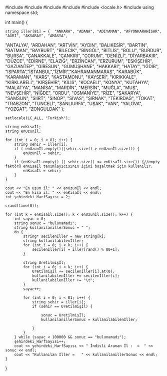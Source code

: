 #include <iostream>
#include <cstdlib>
#include <ctime>
#include <iomanip>
#include <locale.h>	
#include <string> 
using namespace std;

int main() {

	string iller[81] = {  "ANKARA", "ADANA", "ADIYAMAN", "AFYONKARAHİSAR", "AĞRI", "AKSARAY", "AMASYA",
"ANTALYA", "ARDAHAN", "ARTVİN", "AYDIN", "BALIKESİR", "BARTIN", "BATMAN", "BAYBURT", "BİLECİK", "BİNGÖL",
"BİTLİS", "BOLU", "BURDUR", "BURSA", "ÇANAKKALE", "ÇANKIRI", "ÇORUM", "DENİZLİ", "DİYARBAKIR", "DÜZCE", "EDİRNE",
"ELAZIĞ", "ERZİNCAN", "ERZURUM", "ESKİŞEHİR", "GAZİANTEP", "GİRESUN", "GÜMÜŞHANE", "HAKKARİ", "HATAY", "IĞDIR",
"ISPARTA","İSTANBUL","İZMİR","KAHRAMANMARAŞ", "KARABÜK", "KARAMAN", "KARS", "KASTAMONU", "KAYSERİ", "KIRIKKALE", "KIRKLARELİ",
"KIRŞEHİR", "KİLİS", "KOCAELİ", "KONYA", "KÜTAHYA", "MALATYA", "MANİSA", "MARDİN", "MERSİN", "MUĞLA", "MUŞ",
"NEVŞEHİR", "NİĞDE", "ORDU", "OSMANİYE", "RİZE", "SAKARYA", "SAMSUN", "SİİRT", "SİNOP", "SİVAS", "ŞIRNAK",
"TEKİRDAĞ", "TOKAT", "TRABZON", "TUNCELİ", "ŞANLIURFA", "UŞAK", "VAN", "YALOVA", "YOZGAT", "ZONGULDAK"
	};


	setlocale(LC_ALL, "Turkish");

	string enKisaİl;
	string enUzunİl;
	
	for (int i = 0; i < 81; i++) {
		string sehir = iller[i];
		if ( enUzunİl.empty()||sehir.size() > enUzunİl.size()) {
			enUzunİl = sehir;
		}
		if (enKisaİl.empty() || sehir.size() <= enKisaİl.size()) {//empty faktörü enKısaİl tanımlayıcısının içini boşaltmak için kullanılır.
			enKisaİl = sehir;
		}
	}

	cout << "En uzun il: " << enUzunİl << endl;
	cout << "En kisa il: " << enKisaİl << endl;
	int şehirdeki_HarfSayısı = 2;

	srand(time(0));

	for (int k = enKisaİl.size(); k < enUzunİl.size(); k++) {
		int sayac = 0;
		string sonuc = "bulunamadı";
		string kullanilanillerSonuc = " ";
		do {
			string* secilenİller = new string[k];
			string kullanilabilenİller;
			for (int i = 0; i < k; i++) {
				secilenİller[i] = iller[rand() % 80+1];
			}

			string Uretilmişİl;
			for (int i = 0; i < k; i++) {
				Uretilmişİl += secilenİller[i].at(0);
				kullanilabilenİller += secilenİller[i];
				kullanilabilenİller += "\t";
			}
			sayac++;

			for (int i = 0; i < 81; i++) {
				string sehir = iller[i];
				if (sehir == Uretilmişİl) {

					sonuc = Uretilmişİl;
					kullanilanillerSonuc = kullanilabilenİller;

				}
			}
		} while (sayac < 100000 && sonuc == "bulunamadı");
		şehirdeki_HarfSayısı++;
		cout << şehirdeki_HarfSayısı << " İndisli Aranan İl :  =  " << sonuc << endl;
		cout << "Kullanılan İller =   " << kullanilanillerSonuc << endl;
	}


}
